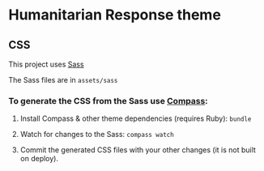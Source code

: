 # Humanitarian Response theme

## CSS

This project uses [Sass](http://sass-lang.com/) 

The Sass files are in `assets/sass`

### To generate the CSS from the Sass use [Compass](http://compass-style.org/):

1. Install Compass & other theme dependencies (requires Ruby): `bundle`

2. Watch for changes to the Sass: `compass watch`

3. Commit the generated CSS files with your other changes (it is not built on deploy).
